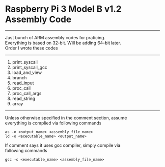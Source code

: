 # Raspberry Pi 3 Model B v1.2 Assembly Code
---
Just bunch of ARM assembly codes for praticing.  
Everything is based on 32-bit. Will be adding 64-bit later.  
Order I wrote these codes

---
1. print_syscall
2. print_syscall_gcc
3. load_and_view
4. branch
5. read_input
6. proc_call
7. proc_call_args
8. read_string
9. array
---

Unless otherwise specified in the comment section, assume  
everything is complied via following commands  
```
as -o <output_name> <assembly_file_name>  
ld -o <executable_name> <output_name>  
```

If comment says it uses gcc compiler, simply compile via  
following commands  
```
gcc -o <executable_name> <assembly_file_name>
```

